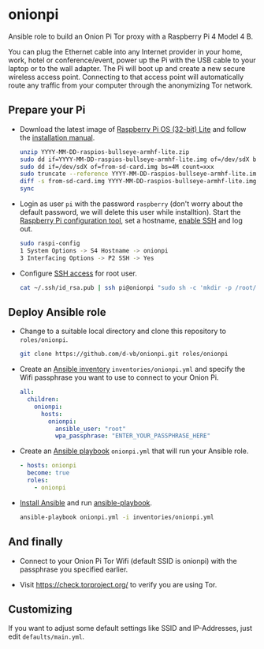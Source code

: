 # onionpi

Ansible role to build an Onion Pi Tor proxy with a Raspberry Pi 4 Model 4 B.

You can plug the Ethernet cable into any Internet provider in your home, work, hotel or conference/event, power up the Pi with the USB cable to your laptop or to the wall adapter. The Pi will boot up and create a new secure wireless access point. Connecting to that access point will automatically route any traffic from your computer through the anonymizing Tor network.

## Prepare your Pi

* Download the latest image of [Raspberry Pi OS (32-bit) Lite](https://downloads.raspberrypi.org/raspios_lite_armhf_latest) and follow the [installation manual](https://www.raspberrypi.org/documentation/installation/installing-images/).

  ```sh
  unzip YYYY-MM-DD-raspios-bullseye-armhf-lite.zip
  sudo dd if=YYYY-MM-DD-raspios-bullseye-armhf-lite.img of=/dev/sdX bs=4M conv=fsync status=progress
  sudo dd if=/dev/sdX of=from-sd-card.img bs=4M count=xxx
  sudo truncate --reference YYYY-MM-DD-raspios-bullseye-armhf-lite.img from-sd-card.img
  diff -s from-sd-card.img YYYY-MM-DD-raspios-bullseye-armhf-lite.img
  sync
  ```

* Login as user `pi` with the password `raspberry` (don't worry about the default password, we will delete this user while installtion). Start the [Raspberry Pi configuration tool](https://www.raspberrypi.org/documentation/configuration/raspi-config.md), set a hostname, [enable SSH](https://www.raspberrypi.org/documentation/remote-access/ssh/README.md) and log out.

  ```sh
  sudo raspi-config
  1 System Options -> S4 Hostname -> onionpi
  3 Interfacing Options -> P2 SSH -> Yes
  ```

* Configure [SSH access](https://www.digitalocean.com/community/tutorials/how-to-set-up-ssh-keys-2) for root user.

  ```sh
  cat ~/.ssh/id_rsa.pub | ssh pi@onionpi "sudo sh -c 'mkdir -p /root/.ssh && chmod 700 /root/.ssh && cat >> /root/.ssh/authorized_keys'"
  ```

## Deploy Ansible role

* Change to a suitable local directory and clone this repository to `roles/onionpi`.

  ```sh
  git clone https://github.com/d-vb/onionpi.git roles/onionpi
  ```

* Create an [Ansible inventory](https://docs.ansible.com/ansible/latest/user_guide/intro_inventory.html) `inventories/onionpi.yml` and specify the Wifi passphrase you want to use to connect to your Onion Pi.

  ```yaml
  all:
    children:
      onionpi:
        hosts:
          onionpi:
            ansible_user: "root"
            wpa_passphrase: "ENTER_YOUR_PASSPHRASE_HERE"
  ```

* Create an [Ansible playbook](https://docs.ansible.com/ansible/latest/user_guide/playbooks_intro.html) `onionpi.yml` that will run your Ansible role.

  ```yaml
  - hosts: onionpi
    become: true
    roles:
      - onionpi
  ```

* [Install Ansible](https://docs.ansible.com/ansible/latest/installation_guide/intro_installation.html) and run [ansible-playbook](https://docs.ansible.com/ansible/latest/cli/ansible-playbook.html).

  ```sh
  ansible-playbook onionpi.yml -i inventories/onionpi.yml
  ```

## And finally

* Connect to your Onion Pi Tor Wifi (default SSID is onionpi) with the passphrase you specified earlier.

* Visit https://check.torproject.org/ to verify you are using Tor.

## Customizing

If you want to adjust some default settings like SSID and IP-Addresses, just edit `defaults/main.yml`.

